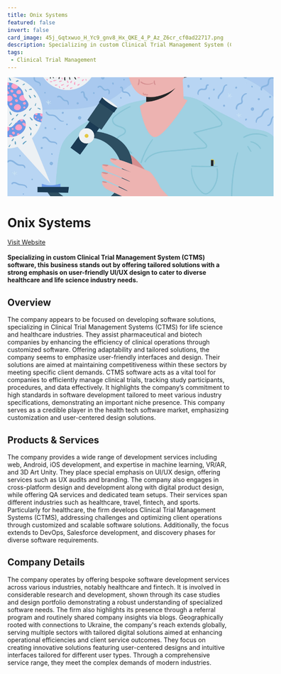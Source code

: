 ```yaml
---
title: Onix Systems
featured: false
invert: false
card_image: 45j_Gqtxwuo_H_Yc9_gnv8_Hx_QKE_4_P_Az_Z6cr_cf0ad22717.png
description: Specializing in custom Clinical Trial Management System (CTMS) software, this business stands out by offering tailored solutions with a strong emphasis on user-friendly UI/UX design to cater to diverse healthcare and life science industry needs.
tags: 
 - Clinical Trial Management
---
```


<div align="center">
<a href="https://onix-systems.com/blog/clinical-trial-management-software-as-a-service">
<img src="45j_Gqtxwuo_H_Yc9_gnv8_Hx_QKE_4_P_Az_Z6cr_cf0ad22717.png" alt="Logo" style="min-width: 200px; max-width: 600px; height: auto;" >
</a>
</div>

# Onix Systems
<a href="https://onix-systems.com/blog/clinical-trial-management-software-as-a-service">Visit Website</a>
<br>
<br>
**Specializing in custom Clinical Trial Management System (CTMS) software, this business stands out by offering tailored solutions with a strong emphasis on user-friendly UI/UX design to cater to diverse healthcare and life science industry needs.**

## Overview
The company appears to be focused on developing software solutions, specializing in Clinical Trial Management Systems (CTMS) for life science and healthcare industries. They assist pharmaceutical and biotech companies by enhancing the efficiency of clinical operations through customized software. Offering adaptability and tailored solutions, the company seems to emphasize user-friendly interfaces and design. Their solutions are aimed at maintaining competitiveness within these sectors by meeting specific client demands.
CTMS software acts as a vital tool for companies to efficiently manage clinical trials, tracking study participants, procedures, and data effectively. It highlights the company’s commitment to high standards in software development tailored to meet various industry specifications, demonstrating an important niche presence. This company serves as a credible player in the health tech software market, emphasizing customization and user-centered design solutions.
## Products & Services 
The company provides a wide range of development services including web, Android, iOS development, and expertise in machine learning, VR/AR, and 3D Art Unity. They place special emphasis on UI/UX design, offering services such as UX audits and branding. The company also engages in cross-platform design and development along with digital product design, while offering QA services and dedicated team setups.
Their services span different industries such as healthcare, travel, fintech, and sports. Particularly for healthcare, the firm develops Clinical Trial Management Systems (CTMS), addressing challenges and optimizing client operations through customized and scalable software solutions. Additionally, the focus extends to DevOps, Salesforce development, and discovery phases for diverse software requirements.
## Company Details 
The company operates by offering bespoke software development services across various industries, notably healthcare and fintech. It is involved in considerable research and development, shown through its case studies and design portfolio demonstrating a robust understanding of specialized software needs. The firm also highlights its presence through a referral program and routinely shared company insights via blogs.
Geographically rooted with connections to Ukraine, the company's reach extends globally, serving multiple sectors with tailored digital solutions aimed at enhancing operational efficiencies and client service outcomes. They focus on creating innovative solutions featuring user-centered designs and intuitive interfaces tailored for different user types. Through a comprehensive service range, they meet the complex demands of modern industries.

